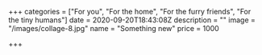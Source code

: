 +++
categories = ["For you", "For the home", "For the furry friends", "For the tiny humans"]
date = 2020-09-20T18:43:08Z
description = ""
image = "/images/collage-8.jpg"
name = "Something new"
price = 1000

+++
